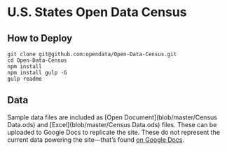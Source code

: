 # U.S. States Open Data Census

## How to Deploy

```
git clone git@github.com:opendata/Open-Data-Census.git
cd Open-Data-Census
npm install
npm install gulp -G
gulp readme
```

## Data

Sample data files are included as [Open Document](blob/master/Census Data.ods) and [Excel](blob/master/Census Data.ods) files. These can be uploaded to Google Docs to replicate the site. These do not represent the current data powering the site—that’s found [on Google Docs](https://docs.google.com/spreadsheets/d/1OhVbryeHBsPjJ3TjjVFlfM552pDKRjiUpTAXQJe9miA).
